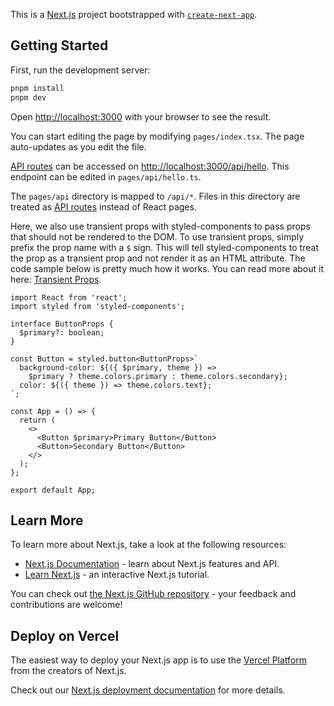 This is a [Next.js](https://nextjs.org/) project bootstrapped with [`create-next-app`](https://github.com/vercel/next.js/tree/canary/packages/create-next-app).

## Getting Started

First, run the development server:

```bash
pnpm install
pnpm dev
```

Open [http://localhost:3000](http://localhost:3000) with your browser to see the result.

You can start editing the page by modifying `pages/index.tsx`. The page auto-updates as you edit the file.

[API routes](https://nextjs.org/docs/api-routes/introduction) can be accessed on [http://localhost:3000/api/hello](http://localhost:3000/api/hello). This endpoint can be edited in `pages/api/hello.ts`.

The `pages/api` directory is mapped to `/api/*`. Files in this directory are treated as [API routes](https://nextjs.org/docs/api-routes/introduction) instead of React pages.

Here, we also use transient props with styled-components to pass props that should not be rendered to the DOM. To use transient props, simply prefix the prop name with a `$` sign. This will tell styled-components to treat the prop as a transient prop and not render it as an HTML attribute. The code sample below is pretty much how it works. You can read more about it here: [Transient Props](https://styled-components.com/docs/api#transient-props).

```
import React from 'react';
import styled from 'styled-components';

interface ButtonProps {
  $primary?: boolean;
}

const Button = styled.button<ButtonProps>`
  background-color: ${({ $primary, theme }) =>
    $primary ? theme.colors.primary : theme.colors.secondary};
  color: ${({ theme }) => theme.colors.text};
`;

const App = () => {
  return (
    <>
      <Button $primary>Primary Button</Button>
      <Button>Secondary Button</Button>
    </>
  );
};

export default App;

```

## Learn More

To learn more about Next.js, take a look at the following resources:

- [Next.js Documentation](https://nextjs.org/docs) - learn about Next.js features and API.
- [Learn Next.js](https://nextjs.org/learn) - an interactive Next.js tutorial.

You can check out [the Next.js GitHub repository](https://github.com/vercel/next.js/) - your feedback and contributions are welcome!

## Deploy on Vercel

The easiest way to deploy your Next.js app is to use the [Vercel Platform](https://vercel.com/new?utm_medium=default-template&filter=next.js&utm_source=create-next-app&utm_campaign=create-next-app-readme) from the creators of Next.js.

Check out our [Next.js deployment documentation](https://nextjs.org/docs/deployment) for more details.
